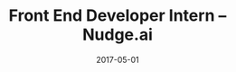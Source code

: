---
title: Front End Developer Intern – Nudge.ai
eventType: job
date: 2017-05-01
image: Nudge1
thumbnail: nudge-thumb
blurb: Using React.js with Redux, I created a modern interface for Nudge employees to carry out administrative tasks. Interacting with a RESTful API, this interface allows an administrator to create, delete, or modify accounts, and to directly access and modify person and company data used by the sales platform.
tags: [react, redux]
---